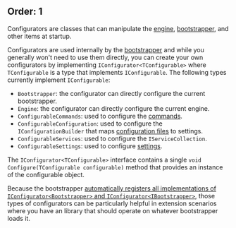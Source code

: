 Order: 1
---
Configurators are classes that can manipulate the [engine](xref:execution#engine), [bootstrapper](xref:bootstrapper), and other items at startup.

Configurators are used internally by the [bootstrapper](xref:bootstrapper) and while you generally won't need to use them directly, you can create your own configurators by implementing `IConfigurator<TConfigurable>` where `TConfigurable` is a type that implements `IConfigurable`. The following types currently implement `IConfigurable`:

- `Bootstrapper`: the configurator can directly configure the current bootstrapper.
- `Engine`: the configurator can directly configure the current engine.
- `ConfigurableCommands`: used to configure the [commands](xref:commands).
- `ConfigurableConfiguration`: used to configure the `IConfigurationBuilder` that maps [configuration files](xref:settings#configuration-files) to settings.
- `ConfigurableServices`: used to configure the `IServiceCollection`.
- `ConfigurableSettings`: used to configure [settings](xref:settings).

The `IConfigurator<TConfigurable>` interface contains a single `void Configure(TConfigurable configurable)` method that provides an instance of the configurable object.

Because the bootstrapper [automatically registers all implementations of `IConfigurator<Bootstrapper>` and `IConfigurator<IBootstrapper>`](xref:bootstrapper#default-behavior), those types of configurators can be particularly helpful in extension scenarios where you have an library that should operate on whatever bootstrapper loads it.
